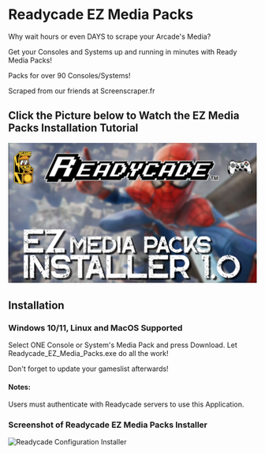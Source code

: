 # Readycade EZ Media Packs

Why wait hours or even DAYS to scrape your Arcade's Media?

Get your Consoles and Systems up and running in minutes with Ready Media Packs!

Packs for over 90 Consoles/Systems!

Scraped from our friends at Screenscraper.fr

## Click the Picture below to Watch the EZ Media Packs Installation Tutorial
[![EZ Media Packs](EZ_Media_Pack.jpg)](https://www.youtube.com/watch?v=svrX4Ce3CFw)

## Installation

### Windows 10/11, Linux and MacOS Supported

Select ONE Console or System's Media Pack and press Download. Let Readycade_EZ_Media_Packs.exe do all the work!

Don't forget to update your gameslist afterwards!

#### Notes:
Users must authenticate with Readycade servers to use this Application.

### Screenshot of Readycade EZ Media Packs Installer
![Readycade Configuration Installer](https://github.com/readycade/readycade_media/blob/master/readycade_mediapacks.PNG)